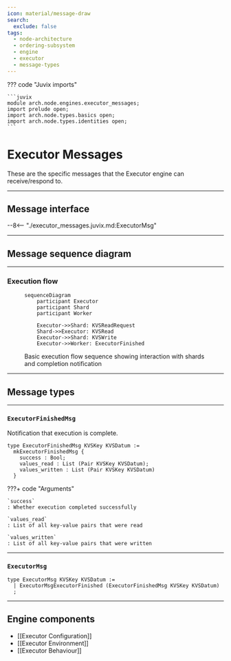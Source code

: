 ```yaml
---
icon: material/message-draw
search:
  exclude: false
tags:
  - node-architecture
  - ordering-subsystem
  - engine
  - executor
  - message-types
---
```


??? code "Juvix imports"

    ```juvix
    module arch.node.engines.executor_messages;
    import prelude open;
    import arch.node.types.basics open;
    import arch.node.types.identities open;
    ```

# Executor Messages

These are the specific messages that the Executor engine can receive/respond to.

---

## Message interface

--8<-- "./executor_messages.juvix.md:ExecutorMsg"

---

## Message sequence diagram

---

### Execution flow

<!-- --8<-- [start:message-sequence-diagram] -->
<figure markdown="span">

```mermaid
sequenceDiagram
    participant Executor
    participant Shard
    participant Worker

    Executor->>Shard: KVSReadRequest
    Shard->>Executor: KVSRead
    Executor->>Shard: KVSWrite
    Executor->>Worker: ExecutorFinished
```

<figcaption markdown="span">
Basic execution flow sequence showing interaction with shards and completion notification
</figcaption>
</figure>
<!-- --8<-- [end:message-sequence-diagram] -->

---

## Message types

---

### `ExecutorFinishedMsg`

Notification that execution is complete.

<!-- --8<-- [start:ExecutorFinishedMsg] -->
```juvix
type ExecutorFinishedMsg KVSKey KVSDatum :=
  mkExecutorFinishedMsg {
    success : Bool;
    values_read : List (Pair KVSKey KVSDatum);
    values_written : List (Pair KVSKey KVSDatum)
  }
```
<!-- --8<-- [end:ExecutorFinishedMsg] -->

???+ code "Arguments"

    `success`
    : Whether execution completed successfully

    `values_read`
    : List of all key-value pairs that were read

    `values_written`
    : List of all key-value pairs that were written

---

### `ExecutorMsg`

<!-- --8<-- [start:ExecutorMsg] -->
```juvix
type ExecutorMsg KVSKey KVSDatum :=
  | ExecutorMsgExecutorFinished (ExecutorFinishedMsg KVSKey KVSDatum)
  ;
```
<!-- --8<-- [end:ExecutorMsg] -->

---

## Engine components

- [[Executor Configuration]]
- [[Executor Environment]]
- [[Executor Behaviour]]